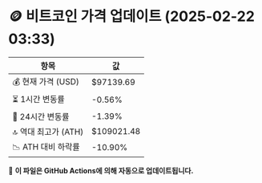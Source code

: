 # 🪙 비트코인 가격 업데이트 (2025-02-22 03:33)

| 항목                | 값 |
|--------------------|----------------|
| 💰 현재 가격 (USD) | $97139.69 |
| ⏳ 1시간 변동률    | -0.56% |
| 📆 24시간 변동률   | -1.39% |
| 🔝 역대 최고가 (ATH) | $109021.48 |
| 📉 ATH 대비 하락률 | -10.90% |

🔄 **이 파일은 GitHub Actions에 의해 자동으로 업데이트됩니다.**
